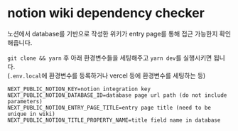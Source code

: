 # notion wiki dependency checker

노션에서 database를 기반으로 작성한 위키가 entry page를 통해 접근 가능한지 확인해줍니다.

`git clone && yarn` 후 아래 환경변수들을 세팅해주고 `yarn dev`를 실행시키면 됩니다.<br/>(`.env.local`에 환경변수를 등록하거나 vercel 등에 환경변수를 세팅하는 등)

```shell
NEXT_PUBLIC_NOTION_KEY=notion integration key
NEXT_PUBLIC_NOTION_DATABASE_ID=database page url path (do not include parameters)
NEXT_PUBLIC_NOTION_ENTRY_PAGE_TITLE=entry page title (need to be unique in wiki)
NEXT_PUBLIC_NOTION_TITLE_PROPERTY_NAME=title field name in database
```
